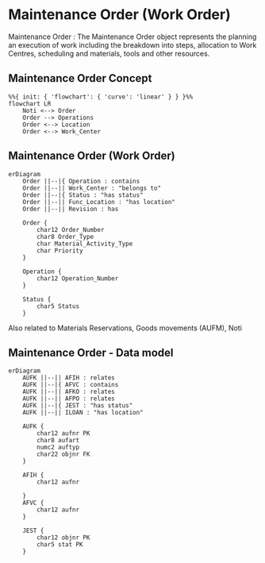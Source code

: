 # Maintenance Order (Work Order) 
Maintenance Order
: The Maintenance Order object represents the planning an execution of work including the breakdown into steps, allocation to Work Centres, scheduling and materials, tools and other resources.


## Maintenance Order Concept 
<!--Simplified conceptual Model -->
```mermaid
%%{ init: { 'flowchart': { 'curve': 'linear' } } }%%
flowchart LR
    Noti <--> Order
    Order --> Operations
    Order <--> Location
    Order <--> Work_Center
```

## Maintenance Order (Work Order) 
<!--Data Model -->
```mermaid
erDiagram
    Order ||--|{ Operation : contains
    Order ||--|| Work_Center : "belongs to"
    Order ||--|{ Status : "has status"
    Order ||--|| Func_Location : "has location"
    Order ||--|| Revision : has
    
    Order {
        char12 Order_Number
        char8 Order_Type
        char Material_Activity_Type
        char Priority
    }
 
    Operation {
        char12 Operation_Number
    }
    
    Status {
        char5 Status
    }

```  
Also related to Materials Reservations, Goods movements (AUFM), Noti

## Maintenance Order - Data model
<!--Technical Data Model -->
```mermaid
erDiagram
    AUFK ||--|| AFIH : relates
    AUFK ||--|{ AFVC : contains
    AUFK ||--|| AFKO : relates
    AUFK ||--|| AFPO : relates
    AUFK ||--|{ JEST : "has status"
    AUFK ||--|| ILOAN : "has location"
    
    AUFK {
        char12 aufnr PK
        char8 aufart
        numc2 auftyp
        char22 objnr FK
    }
 
    AFIH {
        char12 aufnr
        
    }
    AFVC {
        char12 aufnr
    }
    
    JEST {
        char12 objnr PK
        char5 stat PK
    }

```  

